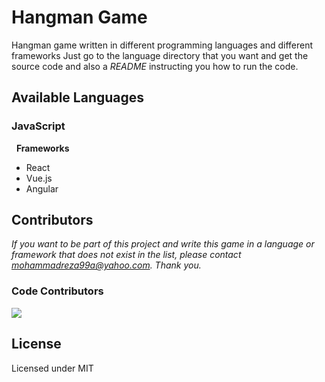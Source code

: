 # Hangman Game

Hangman game written in different programming languages and different frameworks
Just go to the language directory that you want and get the source code and also a _README_ instructing you how to run the code.

## Available Languages

### **JavaScript**

&nbsp; **Frameworks**

- React
- Vue.js
- Angular

## Contributors

_If you want to be part of this project and write this game in a language or framework that does not exist in the list, please contact mohammadreza99a@yahoo.com. Thank you._

### Code Contributors

<a href="https://github.com/Mohammadreza99A/hangman/graphs/contributors">
  <img src="https://contributors-img.web.app/image?repo=Mohammadreza99A/hangman" />
</a>

## License

Licensed under MIT
